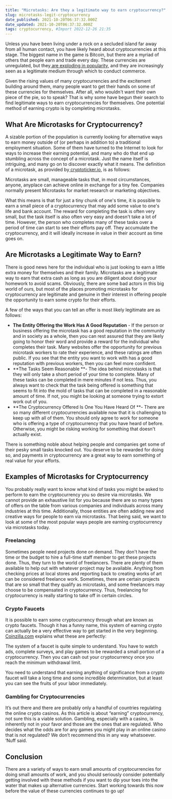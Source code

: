 ```yaml
---
title: "Microtasks: Are they a legitimate way to earn cryptocurrency?"
slug: microtasks-legit-cryptocurrency
date_published: 2021-10-20T06:37:32.000Z
date_updated: 2021-10-20T06:37:32.000Z
tags: cryptocurrency, #Import 2022-12-26 21:35
---
```


Unless you have been living under a rock on a secluded island far away from all human contact, you have likely heard about cryptocurrencies at this stage. The biggest name in the game is Bitcoin, but there are a myriad of others that people earn and trade every day. These currencies are unregulated, but they[ are exploding in popularity](https://worldfinancialreview.com/seven-reasons-why-cryptocurrency-is-so-popular/), and they are increasingly seen as a legitimate medium through which to conduct commerce.

Given the rising values of many cryptocurrencies and the excitement building around them, many people want to get their hands on some of these currencies for themselves. After all, who wouldn't want their own piece of the pie, so to speak? That is why some have begun their search to find legitimate ways to earn cryptocurrencies for themselves. One potential method of earning crypto is by completing microtasks.

## What Are Microtasks for Cryptocurrency?

A sizable portion of the population is currently looking for alternative ways to earn money outside of (or perhaps in addition to) a traditional employment situation. Some of them have turned to the Internet to look for ways to increase their earning potential, and many who do that end up stumbling across the concept of a microtask. Just the name itself is intriguing, and many go on to discover exactly what it means. The definition of a microtask, as provided by[ cryptoticker.io](https://cryptoticker.io/en/earn-bitcoin-microtasks/), is as follows:

Microtasks are small, manageable tasks that, in most circumstances, anyone, anyplace can achieve online in exchange for a tiny fee. Companies normally present Microtasks for market research or marketing objectives.

What this means is that for just a tiny chunk of one's time, it is possible to earn a small piece of a cryptocurrency that may add some value to one's life and bank account. The reward for completing the task is often very small, but the task itself is also often very easy and doesn't take a lot of time. However, the person who completes many of these tasks over a period of time can start to see their efforts pay off. They accumulate the cryptocurrency, and it will ideally increase in value in their account as time goes on.

## Are Microtasks a Legitimate Way to Earn?

There is good news here for the individual who is just looking to earn a little extra money for themselves and their family. Microtasks are a legitimate way to earn that extra cash as long as you are diligent about doing your homework to avoid scams. Obviously, there are some bad actors in this big world of ours, but most of the places promoting microtasks for cryptocurrency are legitimate and genuine in their interest in offering people the opportunity to earn some crypto for their efforts.

A few of the ways that you can tell an offer is most likely legitimate are as follows:

- **The Entity Offering the Work Has A Good Reputation** - If the person or business offering the microtask has a good reputation in the community and in society as a whole, then you can rest assured that they are likely going to honor their word and provide a reward for the individual who completes their task. Many websites offer the opportunity for previous microtask workers to rate their experience, and these ratings are often public. If you see that the entity you want to work with has a good reputation with previous workers, then you can feel more confident.
- **The Tasks Seem Reasonable **- The idea behind microtasks is that they will only take a short period of your time to complete. Many of these tasks can be completed in mere minutes if not less. Thus, you always want to check that the task being offered is something that seems to fit into the mold of tasks that can be completed in a reasonable amount of time. If not, you might be looking at someone trying to extort work out of you.
- **The Cryptocurrency Offered Is One You Have Heard Of **- There are so many different cryptocurrencies available now that it is challenging to keep up with all of them. You should only agree to work for someone who is offering a type of cryptocurrency that you have heard of before. Otherwise, you might be risking working for something that doesn't actually exist.

There is something noble about helping people and companies get some of their pesky small tasks knocked out. You deserve to be rewarded for doing so, and payments in cryptocurrency are a great way to earn something of real value for your efforts.

## Examples of Microtasks for Cryptocurrency

You probably really want to know what kind of tasks you might be asked to perform to earn the cryptocurrency you so desire via microtasks. We cannot provide an exhaustive list for you because there are so many types of offers on the table from various companies and individuals across many industries at this time. Additionally, those entities are often adding new and creative ways for people to earn via microtasks. That being said, we want to look at some of the most popular ways people are earning cryptocurrency via microtasks today.

### Freelancing

Sometimes people need projects done on demand. They don't have the time or the budget to hire a full-time staff member to get these projects done. Thus, they turn to the world of freelancers. There are plenty of them available to help out with whatever project may be available. Anything from checking prices at local stores and reporting back to creating works of art can be considered freelance work. Sometimes, there are certain projects that are so small that they qualify as microtasks, and some freelancers may choose to be compensated in cryptocurrency. Thus, freelancing for cryptocurrency is really starting to take off in certain circles.

### Crypto Faucets

It is possible to earn some cryptocurrency through what are known as crypto faucets. Though it has a funny name, this system of earning crypto can actually be a very effective way to get started in the very beginning.[ Coinzilla.com](https://academy.coinzilla.com/how-to-earn-cryptocurrency/) explains what these are perfectly:

The system of a faucet is quite simple to understand. You have to watch ads, complete surveys, and play games to be rewarded a small portion of a cryptocurrency. Then you can cash out your cryptocurrency once you reach the minimum withdrawal limit.

You need to understand that earning anything of significance from a crypto faucet will take a long time and some incredible determination, but at least you can see the fruits of your labor immediately.

### Gambling for Cryptocurrencies

It’s out there and there are probably only a handful of countries regulating the online crypto casinos. As this article is about “earning” cryptocurrency, not sure this is a viable solution. Gambling, especially with a casino, is inherently not in your favor and those are the ones that are regulated. Who decides what the odds are for any games you might play in an online casino that is not regulated? We don’t recommend this in any way whatsoever. ‘Nuff said.

## Conclusion

There are a variety of ways to earn small amounts of cryptocurrencies for doing small amounts of work, and you should seriously consider potentially getting involved with these methods if you want to dip your toes into the water that makes up alternative currencies. Start working towards this now before the value of these currencies continues to go up!
